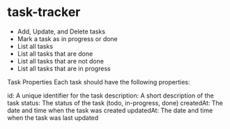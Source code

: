 # task-tracker

* Add, Update, and Delete tasks
* Mark a task as in progress or done
* List all tasks
* List all tasks that are done
* List all tasks that are not done
* List all tasks that are in progress

Task Properties
Each task should have the following properties:

id: A unique identifier for the task
description: A short description of the task
status: The status of the task (todo, in-progress, done)
createdAt: The date and time when the task was created
updatedAt: The date and time when the task was last updated